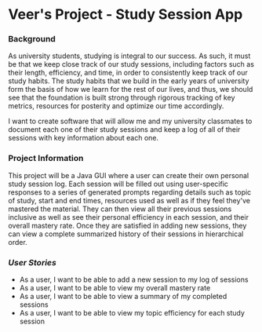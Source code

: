 # Veer's Project - Study Session App

### Background
As university students, studying is integral to our success. As such, it must be that we keep close track of our study 
sessions, including factors such as their length, efficiency, and time, in order to consistently keep track of our 
study habits. The study habits that we build in the early years of university form the basis of how we learn for the 
rest of our lives, and thus, we should see that the foundation is built strong through rigorous tracking of key
metrics, resources for posterity and optimize our time accordingly.

I want to create software that will allow me and my university classmates to document each one of their study 
sessions and keep a log of all of their sessions with key information about each one.

### Project Information

This project will be a Java GUI where a user can create their own personal study session log.
Each session will be filled out using user-specific responses to a series of generated prompts regarding
details such as topic of study, start and end times, resources used as well as if they feel they've mastered
the material. They can then view all their previous sessions inclusive as well as see their personal efficiency in each 
session, and their overall mastery rate. Once they are satisfied in adding new sessions, they can view a complete
summarized history of their sessions in hierarchical order. 


### *User Stories*

- As a user, I want to be able to add a new session to my log of sessions
- As a user, I want to be able to view my overall mastery rate
- As a user, I want to be able to view a summary of my completed sessions
- As a user, I want to be able to view my topic efficiency for each study session
